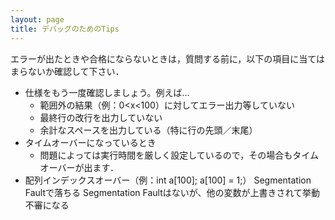 ```yaml
---
layout: page
title: デバッグのためのTips
---
```


エラーが出たときや合格にならないときは，質問する前に，以下の項目に当てはまらないか確認して下さい．

* 仕様をもう一度確認しましょう。例えば…
   * 範囲外の結果（例：0<x<100）に対してエラー出力等していない
   * 最終行の改行を出力していない
   * 余計なスペースを出力している（特に行の先頭／末尾）
* タイムオーバーになっているとき
   * 問題によっては実行時間を厳しく設定しているので，その場合もタイムオーバーが出ます．
* 配列インデックスオーバー（例：int a[100]; a[100] = 1;）
Segmentation Faultで落ちる
Segmentation Faultはないが、他の変数が上書きされて挙動不審になる



